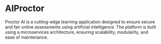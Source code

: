 # AIProctor
Proctor AI is a cutting-edge learning application designed to ensure secure and fair online assessments using artificial intelligence. The platform is built using a microservices architecture, ensuring scalability, modularity, and ease of maintenance.
